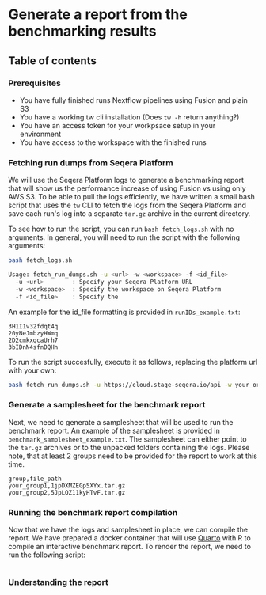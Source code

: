 # Generate a report from the benchmarking results

## Table of contents

### Prerequisites

- You have fully finished runs Nextflow pipelines using Fusion and plain S3 
- You have a working tw cli installation (Does `tw -h` return anything?)
- You have an access token for your workpsace setup in your environment
- You have access to the workspace with the finished runs

### Fetching run dumps from Seqera Platform

We will use the Seqera Platform logs to generate a benchmarking report that will show us the performance increase of using Fusion vs using only AWS S3. To be able to pull the logs efficiently, we have written a small bash script that uses the `tw` CLI to fetch the logs from the Seqera Platform and save each run's log into a separate `tar.gz` archive in the current directory. 

To see how to run the script, you can run `bash fetch_logs.sh` with no arguments. In general, you will need to run the script with the following arguments:

```bash
bash fetch_logs.sh

Usage: fetch_run_dumps.sh -u <url> -w <workspace> -f <id_file>
  -u <url>        : Specify your Seqera Platform URL
  -w <workspace>  : Specify the workspace on Seqera Platform
  -f <id_file>    : Specify the 
```

An example for the id_file formatting is provided in `runIDs_example.txt`:

```
3H1I1v32fdqt4q
20yNeJmbzyHWmq
2D2cmkxqcaUrh7
3bIDnN4sfnDQHn
```

To run the script succesfully, execute it as follows, replacing the platform url with your own:

```bash
bash fetch_run_dumps.sh -u https://cloud.stage-seqera.io/api -w your_organization/your_workspace -f your_runIDs.txt
```

### Generate a samplesheet for the benchmark report

Next, we need to generate a samplesheet that will be used to run the benchmark report. An example of the samplesheet is provided in `benchmark_samplesheet_example.txt`. The samplesheet can either point to the `tar.gz` archives or to the unpacked folders containing the logs. Please note, that at least 2 groups need to be provided for the report to work at this time.

```
group,file_path
your_group1,1jpDXMZEGp5XYx.tar.gz
your_group2,5JpLOZ11kyHTvF.tar.gz
```

### Running the benchmark report compilation

Now that we have the logs and samplesheet in place, we can compile the report. We have prepared a docker container that will use [Quarto](https://quarto.org/) with R to compile an interactive benchmark report. To render the report, we need to run the following script:

```bash

```

### Understanding the report